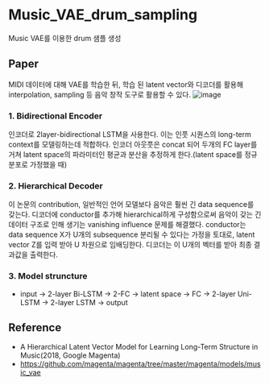 # Music_VAE_drum_sampling
Music VAE를 이용한 drum 샘플 생성

## Paper
MIDI 데이터에 대해 VAE를 학습한 뒤, 학습 된 latent vector와 디코더를 활용해 interpolation, sampling 등 음악 창작 도구로 활용할 수 있다. 
![image](https://user-images.githubusercontent.com/52783941/108681280-53d1b900-7532-11eb-9ecc-15d98a323fb6.png)

### 1. Bidirectional Encoder
인코더로 2layer-bidirectional LSTM을 사용한다. 이는 인풋 시퀀스의 long-term context를 모델링하는데 적합하다. 인코더 아웃풋은 concat 되어 두개의 FC layer를 거쳐 latent space의 파라미터인 평균과 분산을 추정하게 한다.(latent space를 정규분포로 가정했을 때)

### 2. Hierarchical Decoder
이 논문의 contribution, 일반적인 언어 모델보다 음악은 훨씬 긴 data sequence를 갖는다. 디코더에 conductor를 추가해 hierarchical하게 구성함으로써 음악이 갖는 긴 데이터 구조로 인해 생기는 vanishing influence 문제를 해결했다. conductor는 data sequence X가 U개의 subsequence 분리될 수 있다는 가정을 토대로, latent vector Z를 입력 받아 U 차원으로 임배딩한다. 디코더는 이 U개의 벡터를 받아 최종 결과값을 출력한다.

### 3. Model struncture
- input → 2-layer Bi-LSTM → 2-FC → latent space → FC → 2-layer Uni-LSTM → 2-layer LSTM → output






## Reference
- A Hierarchical Latent Vector Model for Learning Long-Term Structure in Music(2018, Google Magenta)
- https://github.com/magenta/magenta/tree/master/magenta/models/music_vae
